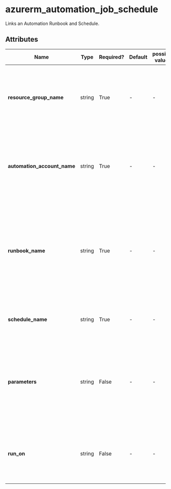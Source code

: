 # azurerm_automation_job_schedule

Links an Automation Runbook and Schedule.

## Attributes

| Name | Type | Required? | Default  | possible values | Description |
| ---- | ---- | --------- | -------- | ----------- | ----------- |
| **resource_group_name** | string | True | -  |  -  | The name of the resource group in which the Job Schedule is created. Changing this forces a new resource to be created. | 
| **automation_account_name** | string | True | -  |  -  | The name of the Automation Account in which the Job Schedule is created. Changing this forces a new resource to be created. | 
| **runbook_name** | string | True | -  |  -  | The name of a Runbook to link to a Schedule. It needs to be in the same Automation Account as the Schedule and Job Schedule. Changing this forces a new resource to be created. | 
| **schedule_name** | string | True | -  |  -  | The name of the Schedule. Changing this forces a new resource to be created. | 
| **parameters** | string | False | -  |  -  | A map of key/value pairs corresponding to the arguments that can be passed to the Runbook. Changing this forces a new resource to be created. | 
| **run_on** | string | False | -  |  -  | Name of a Hybrid Worker Group the Runbook will be executed on. Changing this forces a new resource to be created. | 

